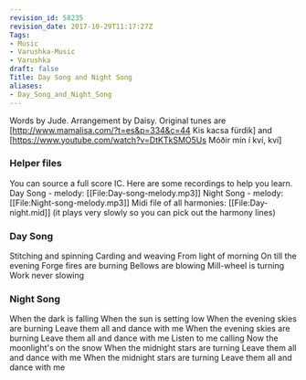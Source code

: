 ```yaml
---
revision_id: 58235
revision_date: 2017-10-29T11:17:27Z
Tags:
- Music
- Varushka-Music
- Varushka
draft: false
Title: Day Song and Night Song
aliases:
- Day_Song_and_Night_Song
---
```

Words by Jude. Arrangement by Daisy. Original tunes are [http://www.mamalisa.com/?t=es&p=334&c=44 Kis kacsa fürdik] and [https://www.youtube.com/watch?v=DtKTkSMO5Us Móðir mín í kví, kví]
### Helper files
You can source a full score IC. Here are some recordings to help you learn.
Day Song - melody: [[File:Day-song-melody.mp3]]
Night Song - melody:[[File:Night-song-melody.mp3]]
Midi file of all harmonies:  [[File:Day-night.mid]] (it plays very slowly so you can pick out the harmony lines)
### Day Song
Stitching and spinning
Carding and weaving
From light of morning
On till the evening
Forge fires are burning
Bellows are blowing
Mill-wheel is turning
Work never slowing
### Night Song
When the dark is falling
When the sun is setting low
When the evening skies are burning
Leave them all and dance with me
When the evening skies are burning
Leave them all and dance with me
Listen to me calling
Now the moonlight's on the snow
When the midnight stars are turning
Leave them all and dance with me
When the midnight stars are turning
Leave them all and dance with me